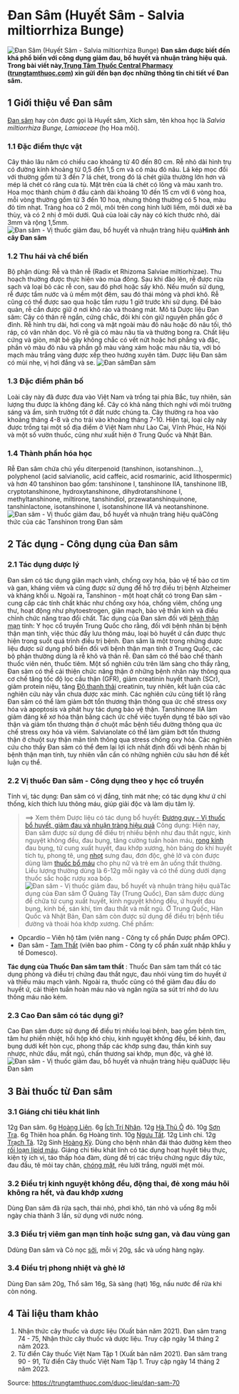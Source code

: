 # Đan Sâm (Huyết Sâm - Salvia miltiorrhiza Bunge)

![Đan Sâm \(Huyết Sâm - Salvia miltiorrhiza Bunge\)](https://trungtamthuoc.com/images/others/cay-dan-sam-0-0463.jpg)
**Đan sâm được biết đến khá phổ biến với công dụng giảm đau, bổ huyết và nhuận tràng hiệu quả. Trong bài viết này,[Trung Tâm Thuốc Central Pharmacy](https://trungtamthuoc.com/ "Trung Tâm Thuốc Central Pharmacy") ([trungtamthuoc.com](https://trungtamthuoc.com/ "trungtamthuoc.com")) xin gửi đến bạn đọc những thông tin chi tiết về Đan sâm.**
##  1 Giới thiệu về Đan sâm
[Đan sâm](https://trungtamthuoc.com/duoc-lieu/dan-sam-70 "Đan sâm") hay còn được gọi là Huyết sâm, Xích sâm, tên khoa học là _Salvia miltiorrhiza Bunge, Lamiaceae_ (họ Hoa môi). 
### 1.1 Đặc điểm thực vật
Cây thảo lâu năm có chiều cao khoảng từ 40 đến 80 cm. Rễ nhỏ dài hình trụ có đường kính khoảng từ 0,5 đến 1,5 cm và có màu đỏ nâu. Lá kép mọc đối với thường gồm từ 3 đến 7 lá chét, trong đó lá chét giữa thường lớn hơn và mép lá chét có răng cưa tù. Mặt trên của lá chét có lông và màu xanh tro. Hoa mọc thành chùm ở đầu cành dài khoảng 10 đến 15 cm với 6 vòng hoa, mỗi vòng thường gồm từ 3 đến 10 hoa, nhưng thông thường có 5 hoa, màu đỏ tím nhạt. Tràng hoa có 2 môi, môi trên cong hình lưỡi liềm, môi dưới xẻ ba thùy, và có 2 nhị ở môi dưới. Quả của loài cây này có kích thước nhỏ, dài 3mm và rộng 1,5mm.
![Đan sâm - Vị thuốc giảm đau, bổ huyết và nhuận tràng hiệu quả](https://trungtamthuoc.com/images/item/cay-dan-sam-1.jpg)**Hình ảnh cây Đan sâm**
### 1.2 Thu hái và chế biến
Bộ phận dùng: Rễ và thân rễ (Radix et Rhizoma Salviae miltiorhizae). Thu hoạch thường được thực hiện vào mùa đông. Sau khi đào lên, rễ được rửa sạch và loại bỏ các rễ con, sau đó phơi hoặc sấy khô. Nếu muốn sử dụng, rễ được tẩm nước và ủ mềm một đêm, sau đó thái mỏng và phơi khô. Rễ cũng có thể được sao qua hoặc tẩm rượu 1 giờ trước khi sử dụng. Để bảo quản, rễ cần được giữ ở nơi khô ráo và thoáng mát.
Mô tả Dược liệu Đan sâm: Cây có thân rễ ngắn, cứng chắc, đôi khi còn giữ nguyên phần gốc ở đỉnh. Rễ hình trụ dài, hơi cong và mặt ngoài màu đỏ nâu hoặc đỏ nâu tối, thô ráp, có vân nhăn dọc. Vỏ rễ già có màu nâu tía và thường bong ra. Chất liệu cứng và giòn, mặt bẻ gãy không chắc có vết nứt hoặc hơi phẳng và đặc, phần vỏ màu đỏ nâu và phần gỗ màu vàng xám hoặc màu nâu tía, với bó mạch màu trắng vàng được xếp theo hướng xuyên tâm. Dược liệu Đan sâm có mùi nhẹ, vị hơi đắng và se.
![Đan sâm](https://trungtamthuoc.com/images/item/dan-sam-va-cong-dung.jpg)Đan sâm
### 1.3 Đặc điểm phân bố
Loài cây này đã được đưa vào Việt Nam và trồng tại phía Bắc, tuy nhiên, sản lượng thu được là không đáng kể. Cây có khả năng thích nghi với môi trường sáng và ẩm, sinh trưởng tốt ở đất nước chúng ta. Cây thường ra hoa vào khoảng tháng 4-8 và cho trái vào khoảng tháng 7-10. Hiện tại, loại cây này được trồng tại một số địa điểm ở Việt Nam như Lào Cai, Vĩnh Phúc, Hà Nội và một số vườn thuốc, cũng như xuất hiện ở Trung Quốc và Nhật Bản.
### 1.4 Thành phần hóa học
Rễ Đan sâm chứa chủ yếu diterpenoid (tanshinon, isotanshinon...), polyphenol (acid salvianolic, acid caffeic, acid rosmarinic, acid lithospermic) và hơn 40 tanshinon bao gồm: tanshinone I, tanshinone IIA, tanshinone IIB, cryptotanshinone, hydroxytanshinone, dihydrotanshinone I, methyltanshinone, miltirone, tanshindiol, przewatanshinquinone, tanshinlactone, isotanshinone I, isotanshinone IIA và neotanshinone.
![Đan sâm - Vị thuốc giảm đau, bổ huyết và nhuận tràng hiệu quả](https://trungtamthuoc.com/images/item/cay-dan-sam-4.jpg)Công thức của các Tanshinon trong Đan sâm
##  2 Tác dụng - Công dụng của Đan sâm
### 2.1 Tác dụng dược lý 
Đan sâm có tác dụng giãn mạch vành, chống oxy hóa, bảo vệ tế bào cơ tim và gan, kháng viêm và cũng được sử dụng để hỗ trợ điều trị bệnh Alzheimer và kháng khối u. Ngoài ra, Tanshinon - một hoạt chất có trong Đan sâm - cung cấp các tính chất khác như chống oxy hóa, chống viêm, chống ung thư, hoạt động như phytoestrogen, giãn mạch, bảo vệ thần kinh và điều chỉnh chức năng trao đổi chất.
Tác dụng của Đan sâm đối với [bệnh thận mạn](https://trungtamthuoc.com/bai-viet/benh-than-man-o-tre-em "bệnh thận mạn") tính: Y học cổ truyền Trung Quốc cho rằng, đối với bệnh nhân bị bệnh thận mạn tính, việc thúc đẩy lưu thông máu, loại bỏ huyết ứ cần được thực hiện trong suốt quá trình điều trị bệnh. Đan sâm là một trong những dược liệu được sử dụng phổ biến đối với bệnh thận mạn tính ở Trung Quốc, các bộ phận thường dùng là rễ khô và thân rễ. Đan sâm có thể bào chế thành thuốc viên nén, thuốc tiêm. Một số nghiên cứu trên lâm sàng cho thấy rằng, Đan sâm có thể cải thiện chức năng thận ở những bệnh nhân này thông qua cơ chế tăng tốc độ lọc cầu thận (GFR), giảm creatinin huyết thanh (SCr), giảm protein niệu, tăng [Độ thanh thải](https://trungtamthuoc.com/bai-viet/do-thanh-thai-clearance-cua-thuoc-la-gi "Độ thanh thải") creatinin, tuy nhiên, kết luận của các nghiên cứu này vẫn chưa được xác minh. Các nghiên cứu cũng tiết lộ rằng Đan sâm có thể làm giảm bớt tổn thương thận thông qua ức chế stress oxy hóa và apoptosis và phát huy tác dụng bảo vệ thận. Tanshinone IIA làm giảm đáng kể xơ hóa thận bằng cách ức chế việc tuyển dụng tế bào sợi vào thận và giảm tổn thương thận ở chuột mắc bệnh tiểu đường thông qua ức chế stress oxy hóa và viêm. Salvianolate có thể làm giảm bớt tổn thương thận ở chuột suy thận mãn tính thông qua stress chống oxy hóa. Các nghiên cứu cho thấy Đan sâm có thể đem lại lợi ích nhất định đối với bệnh nhân bị bệnh thận mạn tính, tuy nhiên vẫn cần có những nghiên cứu sâu hơn để kết luận cụ thể.
### 2.2 Vị thuốc Đan sâm - Công dụng theo y học cổ truyền
Tính vị, tác dụng: Đan sâm có vị đắng, tính mát nhẹ; có tác dụng khư ứ chỉ thống, kích thích lưu thông máu, giúp giải độc và làm dịu tâm lý.
> ==> Xem thêm Dược liệu có tác dụng bổ huyết: [Đương quy - Vị thuốc bổ huyết, giảm đau và nhuận tràng hiệu quả](https://trungtamthuoc.com/duoc-lieu/duong-quy-08)
Công dụng: Hiện nay, Đan sâm được sử dụng để điều trị nhiều bệnh như đau thắt ngực, kinh nguyệt không đều, đau bụng, tăng cường tuần hoàn máu, [rong kinh](https://trungtamthuoc.com/bai-viet/rong-kinh-rong-huyet "rong kinh") đau bụng, tử cung xuất huyết, đau khớp xương, hòn báng do khí huyết tích tụ, phong tê, ung [nhọt](https://trungtamthuoc.com/bai-viet/nhot "nhọt") sưng đau, đơn độc, ghẻ lở và còn được dùng làm [thuốc bổ máu](https://trungtamthuoc.com/bai-viet/bac-si-khuyen-dung-top-9-thuoc-bo-mau-tot-nhat-hien-nay "thuốc bổ máu") cho phụ nữ và trẻ em ăn uống thất thường. Liều lượng thường dùng là 6-12g mỗi ngày và có thể dùng dưới dạng thuốc sắc hoặc rượu xoa bóp. 
![Đan sâm - Vị thuốc giảm đau, bổ huyết và nhuận tràng hiệu quả](https://trungtamthuoc.com/images/item/cay-dan-sam-2.jpg)Tác dụng của Đan sâm
Ở Quảng Tây (Trung Quốc), Đan sâm được dùng để chữa tử cung xuất huyết, kinh nguyệt không đều, ứ huyết đau bụng, kinh bế, sán khí, tim đau thắt và mất ngủ. 
Ở Trung Quốc, Hàn Quốc và Nhật Bản, Đan sâm còn được sử dụng để điều trị bệnh tiểu đường và thoái hóa khớp xương. 
Chế phẩm:
  * Opcardio – Viên hộ tâm (viên nang - Công ty cổ phần Dược phẩm OPC). 
  * Đan sâm - [Tam Thất](https://trungtamthuoc.com/duoc-lieu/tam-that-25 "Tam Thất") (viên bao phim - Công ty cổ phần xuất nhập khẩu y tế Domesco). 


**Tác dụng của Thuốc Đan sâm tam thất** : Thuốc Đan sâm tam thất có tác dụng phòng và điều trị chứng đau thắt ngực, đau nhói vùng tim do huyết ứ và thiếu máu mạch vành. Ngoài ra, thuốc cũng có thể giảm đau đầu do huyết ứ, cải thiện tuần hoàn máu não và ngăn ngừa sa sút trí nhớ do lưu thông máu não kém.
### 2.3 Cao Đan sâm có tác dụng gì?
Cao Đan sâm được sử dụng để điều trị nhiều loại bệnh, bao gồm bệnh tim, tâm hư phiền nhiệt, hồi hộp khó chịu, kinh nguyệt không đều, bế kinh, đau bụng dưới kết hòn cục, phong thấp các khớp sưng đau, thần kinh suy nhược, nhức đầu, mất ngủ, chấn thương sai khớp, mụn độc, và ghẻ lở. 
![Đan sâm - Vị thuốc giảm đau, bổ huyết và nhuận tràng hiệu quả](https://trungtamthuoc.com/images/item/cay-dan-sam-3.jpg)Dược liệu Đan sâm
##  3 Bài thuốc từ Đan sâm
### 3.1 Giáng chi tiêu khát linh
12g Đan sâm.
6g [Hoàng Liên](https://trungtamthuoc.com/duoc-lieu/hoang-lien-81 "Hoàng Liên").
6g [Ích Trí Nhân](https://trungtamthuoc.com/duoc-lieu/ich-tri "Ích Trí Nhân").
12g [Hà Thủ Ô](https://trungtamthuoc.com/duoc-lieu/ha-thu-o "Hà Thủ Ô") đỏ.
10g [Sơn Tra](https://trungtamthuoc.com/duoc-lieu/son-tra-44 "Sơn Tra").
6g Thiên hoa phấn.
6g Hoàng tinh.
10g [Ngưu Tất](https://trungtamthuoc.com/duoc-lieu/nguu-tat-86 "Ngưu Tất").
12g Linh chi.
12g [Trạch Tả](https://trungtamthuoc.com/duoc-lieu/trach-ta-81 "Trạch Tả").
12g Sinh [Hoàng Kỳ](https://trungtamthuoc.com/duoc-lieu/hoang-ky "Hoàng Kỳ").
Dùng cho bệnh nhân đái tháo đường kèm theo [rối loạn lipid máu](https://trungtamthuoc.com/bai-viet/roi-loan-lipid-mau-dai-cuong-cac-thuoc-dieu-tri "rối loạn lipid máu"). Giáng chi tiêu khát linh có tác dụng hoạt huyết tiêu thực, kiện tỳ ích vị, táo thấp hóa đàm, dùng để trị các triệu chứng ngực đầy tức, đau đầu, tê mỏi tay chân, [chóng mặt](https://trungtamthuoc.com/bai-viet/chong-mat "chóng mặt"), rêu lưỡi trắng, người mệt mỏi.
### 3.2 Điều trị kinh nguyệt không đều, động thai, đẻ xong máu hôi không ra hết, và đau khớp xương
Dùng Đan sâm đã rửa sạch, thái nhỏ, phơi khô, tán nhỏ và uống 8g mỗi ngày chia thành 3 lần, sử dụng với nước nóng.
### 3.3 Điều trị viêm gan mạn tính hoặc sưng gan, và đau vùng gan
Ddùng Đan sâm và Cỏ nọc [sởi](https://trungtamthuoc.com/bai-viet/benh-soi "sởi"), mỗi vị 20g, sắc và uống hàng ngày.
### 3.4 Điều trị phong nhiệt và ghẻ lở
Dùng Đan sâm 20g, Thổ sâm 16g, Sà sàng (hạt) 16g, nấu nước để rửa khi còn nóng.
##  4 Tài liệu tham khảo
  1. Nhận thức cây thuốc và dược liệu (Xuất bản năm 2021). Đan sâm trang 74 - 75, Nhận thức cây thuốc và dược liệu. Truy cập ngày 14 tháng 2 năm 2023.
  2. Từ điển Cây thuốc Việt Nam Tập 1 (Xuất bản năm 2021). Đan sâm trang 90 - 91, Từ điển Cây thuốc Việt Nam Tập 1. Truy cập ngày 14 tháng 2 năm 2023.




Source: https://trungtamthuoc.com/duoc-lieu/dan-sam-70